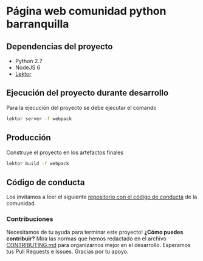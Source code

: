 # Página web comunidad python barranquilla

## Dependencias del proyecto

- Python 2.7
- NodeJS 6
- [Lektor](https://www.getlektor.com/)

## Ejecución del proyecto durante desarrollo

Para la ejecución del proyecto se debe ejecutar el comando

```bash
lektor server -f webpack
```

## Producción

Construye el proyecto en los artefactos finales

```bash
lektor build -f webpack
```

## Código de conducta

Los invitamos a leer el siguiente [repositorio con el código de conducta](https://github.com/PyBAQ/codigo-de-conducta) de la comunidad.

### Contribuciones

Necesitamos de tu ayuda para terminar este proyecto! **¿Cómo puedes contribuir?** Mira las normas que hemos redactado en el archivo [CONTRIBUTING.md] para organizarnos mejor en el desarrollo. Esperamos tus Pull Requests e Issues. Gracias por tu apoyo.

[CONTRIBUTING.md]: https://github.com/PyBAQ/django-quilla-web/blob/master/CONTRIBUTING.md
